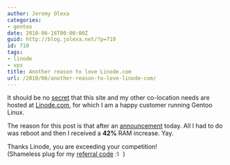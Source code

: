 ```yaml
---
author: Jeremy Olexa
categories:
- gentoo
date: 2010-06-16T00:00:00Z
guid: http://blog.jolexa.net/?p=710
id: 710
tags:
- linode
- vps
title: Another reason to love Linode.com
url: /2010/06/another-reason-to-love-linode-com/
---
```


It should be no [secret][1] that this site and my other co-location needs are hosted at [Linode.com][2], for which I am a happy customer running Gentoo Linux.

The reason for this post is that after an [announcement][3] today. All I had to do was reboot and then I received a **42%** RAM increase. Yay.

Thanks Linode, you are exceeding your competition!  
(Shameless plug for my [referral code][4] <img src="http://blog.jolexa.net/wp-includes/images/smilies/simple-smile.png" alt=":)" class="wp-smiley" style="height: 1em; max-height: 1em;" /> )

 [1]: http://blog.jolexa.net/tag/linode/
 [2]: http://www.linode.com
 [3]: http://blog.linode.com/2010/06/16/linode-turns-7-big-ram-increase/
 [4]: http://www.linode.com/?r=b4fa70eb87c890e08baf7b0c7852fb7cecd8963b